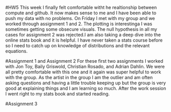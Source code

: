 #HW5
This week I finally felt comfortable witht he realtionship between compute and github. It now makes sense to me and I have been able to push my data with no problems. On Friday I met with my group and we worked through assignment 1 and 2. The plotting is interestinga I was sometimes getting some obsecure visuals. The null hypothesis in all my cases for assignment 2 was rejected.I am also taking a deep dive into the online stats book and it is helpful. I have never taken a stats course before so I need to catch up on knowledge of distributions and the relevant equations. 

#Assignment 1 and Assignment 2
For these first two assignments I worked with Jon Toy, Baily Griswold, Christian Rosado, and Adrian Dahlin. We were all pretty comfortable with this one and it again was super helpful to work with the group. As the artist in the group I am the outlier and am often asking questions and having a little trouble keeping up but the group is very good at explaining things and I am learning so much.
After the work session I went right to my stats book and started reading. 

#Assignment 3
